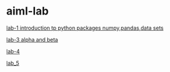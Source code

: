 # aiml-lab
[lab-1 introduction tp python packages numpy,pandas,data sets](https://github.com/udaykiran83358gmailcom/aiml-lab/blob/main/Copy_of_lab_o1_AIML.ipynb)

[lab-3 alpha and beta](https://github.com/udaykiran83358gmailcom/aiml-lab/blob/main/lab_3_alpha_and_beta.ipynb)

[lab-4](https://github.com/udaykiran83358gmailcom/aiml-lab/blob/main/lab_04.ipynb)

[lab_5](https://github.com/udaykiran83358gmailcom/aiml-lab/blob/main/lab05.ipynb)
